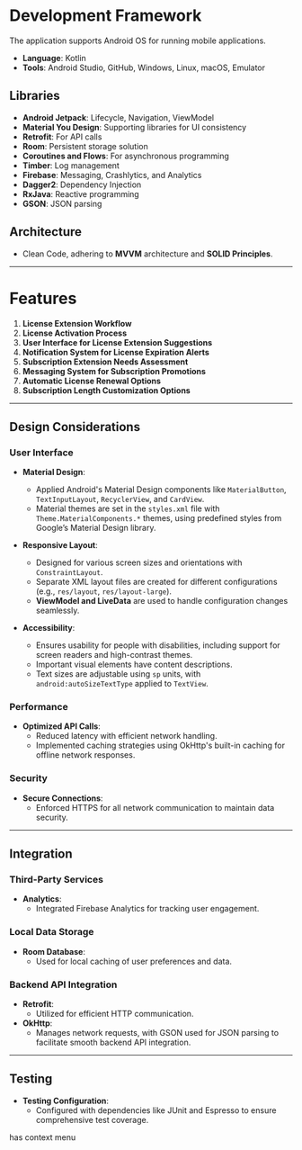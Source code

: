 # Development Framework
 
The application supports Android OS for running mobile applications.
 
- **Language**: Kotlin  
- **Tools**: Android Studio, GitHub, Windows, Linux, macOS, Emulator
 
## Libraries
- **Android Jetpack**: Lifecycle, Navigation, ViewModel
- **Material You Design**: Supporting libraries for UI consistency
- **Retrofit**: For API calls
- **Room**: Persistent storage solution
- **Coroutines and Flows**: For asynchronous programming
- **Timber**: Log management
- **Firebase**: Messaging, Crashlytics, and Analytics
- **Dagger2**: Dependency Injection
- **RxJava**: Reactive programming
- **GSON**: JSON parsing
 
## Architecture
- Clean Code, adhering to **MVVM** architecture and **SOLID Principles**.
 
---
 
# Features
 
1. **License Extension Workflow**  
2. **License Activation Process**  
3. **User Interface for License Extension Suggestions**  
4. **Notification System for License Expiration Alerts**  
5. **Subscription Extension Needs Assessment**  
6. **Messaging System for Subscription Promotions**  
7. **Automatic License Renewal Options**  
8. **Subscription Length Customization Options**
 
---
 
## Design Considerations
 
### User Interface
- **Material Design**:  
  - Applied Android's Material Design components like `MaterialButton`, `TextInputLayout`, `RecyclerView`, and `CardView`.
  - Material themes are set in the `styles.xml` file with `Theme.MaterialComponents.*` themes, using predefined styles from Google’s Material Design library.
  
- **Responsive Layout**:  
  - Designed for various screen sizes and orientations with `ConstraintLayout`.
  - Separate XML layout files are created for different configurations (e.g., `res/layout`, `res/layout-large`).
  - **ViewModel and LiveData** are used to handle configuration changes seamlessly.
 
- **Accessibility**:  
  - Ensures usability for people with disabilities, including support for screen readers and high-contrast themes.
  - Important visual elements have content descriptions.
  - Text sizes are adjustable using `sp` units, with `android:autoSizeTextType` applied to `TextView`.
 
### Performance
- **Optimized API Calls**:  
  - Reduced latency with efficient network handling.
  - Implemented caching strategies using OkHttp's built-in caching for offline network responses.
 
### Security
- **Secure Connections**:  
  - Enforced HTTPS for all network communication to maintain data security.
 
---
 
## Integration
 
### Third-Party Services
- **Analytics**:  
  - Integrated Firebase Analytics for tracking user engagement.
 
### Local Data Storage
- **Room Database**:  
  - Used for local caching of user preferences and data.
 
### Backend API Integration
- **Retrofit**:  
  - Utilized for efficient HTTP communication.
- **OkHttp**:  
  - Manages network requests, with GSON used for JSON parsing to facilitate smooth backend API integration.
 
---
 
## Testing
 
- **Testing Configuration**:  
  - Configured with dependencies like JUnit and Espresso to ensure comprehensive test coverage.
 
has context menu
